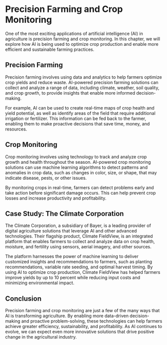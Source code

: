 Precision Farming and Crop Monitoring
===================================================================================

One of the most exciting applications of artificial intelligence (AI) in agriculture is precision farming and crop monitoring. In this chapter, we will explore how AI is being used to optimize crop production and enable more efficient and sustainable farming practices.

Precision Farming
-----------------

Precision farming involves using data and analytics to help farmers optimize crop yields and reduce waste. AI-powered precision farming solutions can collect and analyze a range of data, including climate, weather, soil quality, and crop growth, to provide insights that enable more informed decision-making.

For example, AI can be used to create real-time maps of crop health and yield potential, as well as identify areas of the field that require additional irrigation or fertilizer. This information can be fed back to the farmer, enabling them to make proactive decisions that save time, money, and resources.

Crop Monitoring
---------------

Crop monitoring involves using technology to track and analyze crop growth and health throughout the season. AI-powered crop monitoring solutions can use machine learning algorithms to detect patterns and anomalies in crop data, such as changes in color, size, or shape, that may indicate disease, pests, or other issues.

By monitoring crops in real-time, farmers can detect problems early and take action before significant damage occurs. This can help prevent crop losses and increase productivity and profitability.

Case Study: The Climate Corporation
-----------------------------------

The Climate Corporation, a subsidiary of Bayer, is a leading provider of digital agriculture solutions that leverage AI and other advanced technologies. Their flagship product, Climate FieldView, is an integrated platform that enables farmers to collect and analyze data on crop health, moisture, and fertility using sensors, aerial imagery, and other sources.

The platform harnesses the power of machine learning to deliver customized insights and recommendations to farmers, such as planting recommendations, variable rate seeding, and optimal harvest timing. By using AI to optimize crop production, Climate FieldView has helped farmers improve yields by up to 10 percent while reducing input costs and minimizing environmental impact.

Conclusion
----------

Precision farming and crop monitoring are just a few of the many ways that AI is transforming agriculture. By enabling more data-driven decision-making and proactive problem-solving, these technologies can help farmers achieve greater efficiency, sustainability, and profitability. As AI continues to evolve, we can expect even more innovative solutions that drive positive change in the agricultural industry.
